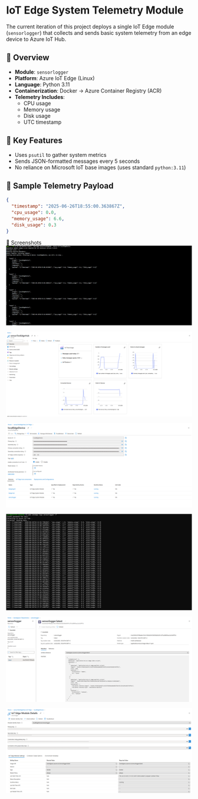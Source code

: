 # IoT Edge System Telemetry Module

The current iteration of this project deploys a single IoT Edge module (`sensorlogger`) that collects and sends basic system telemetry from an edge device to Azure IoT Hub.

## 📌 Overview

- **Module**: `sensorlogger`
- **Platform**: Azure IoT Edge (Linux)
- **Language**: Python 3.11
- **Containerization**: Docker → Azure Container Registry (ACR)
- **Telemetry Includes**:
  - CPU usage
  - Memory usage
  - Disk usage
  - UTC timestamp

## 🔧 Key Features

- Uses `psutil` to gather system metrics
- Sends JSON-formatted messages every 5 seconds
- No reliance on Microsoft IoT base images (uses standard `python:3.11`)


## 🔁 Sample Telemetry Payload
```json
{
  "timestamp": "2025-06-26T18:55:00.363867Z",
  "cpu_usage": 0.0,
  "memory_usage": 6.6,
  "disk_usage": 0.3
}
```

📸 Screenshots
![Event Stream](azure-edge-telemetry/screenshots/azureCLI-stream.png)

![Iot Hub Overview](azure-edge-telemetry/screenshots/hub-overview.png)

![Device Module Status](azure-edge-telemetry/screenshots/localEdgeDevice-200.png)

![Module Logs](azure-edge-telemetry/screenshots/log-stream.png)

![Image In ACR](azure-edge-telemetry/screenshots/sensorlogger-image.png)

![Module Settings In Portal](azure-edge-telemetry/screenshots/sensorlogger-module.png)
